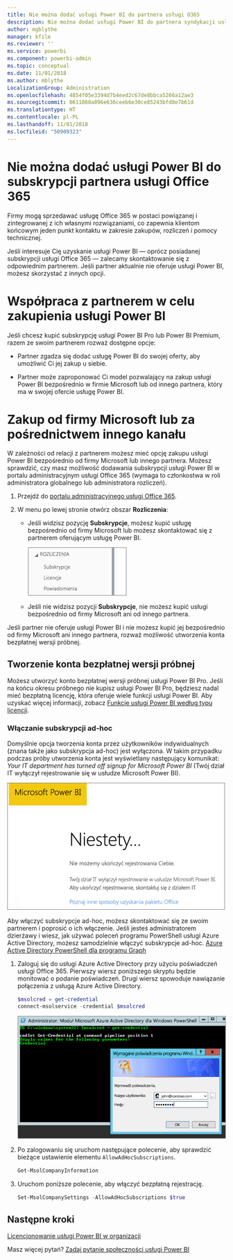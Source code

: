 ```yaml
---
title: Nie można dodać usługi Power BI do partnera usługi O365
description: Nie można dodać usługi Power BI do partnera syndykacji usługi Office 365. Model syndykowany to model zakupów używany w kontekście usługi Office 365.
author: mgblythe
manager: kfile
ms.reviewer: ''
ms.service: powerbi
ms.component: powerbi-admin
ms.topic: conceptual
ms.date: 11/01/2018
ms.author: mblythe
LocalizationGroup: Administration
ms.openlocfilehash: 4854f05e3394d7b4eed2c67de8bbca5266a12ae3
ms.sourcegitcommit: 0611860a896e636ceeb6e30ce85243bfd8e7b61d
ms.translationtype: HT
ms.contentlocale: pl-PL
ms.lasthandoff: 11/01/2018
ms.locfileid: "50909323"
---
```

# <a name="unable-to-add-power-bi-to-office-365-partner-subscription"></a>Nie można dodać usługi Power BI do subskrypcji partnera usługi Office 365

Firmy mogą sprzedawać usługę Office 365 w postaci powiązanej i zintegrowanej z ich własnymi rozwiązaniami, co zapewnia klientom końcowym jeden punkt kontaktu w zakresie zakupów, rozliczeń i pomocy technicznej.

Jeśli interesuje Cię uzyskanie usługi Power BI — oprócz posiadanej subskrypcji usługi Office 365 — zalecamy skontaktowanie się z odpowiednim partnerem. Jeśli partner aktualnie nie oferuje usługi Power BI, możesz skorzystać z innych opcji.

# <a name="work-with-your-partner-to-purchase-power-bi"></a>Współpraca z partnerem w celu zakupienia usługi Power BI

Jeśli chcesz kupić subskrypcję usługi Power BI Pro lub Power BI Premium, razem ze swoim partnerem rozważ dostępne opcje:

* Partner zgadza się dodać usługę Power BI do swojej oferty, aby umożliwić Ci jej zakup u siebie.

* Partner może zaproponować Ci model pozwalający na zakup usługi Power BI bezpośrednio w firmie Microsoft lub od innego partnera, który ma w swojej ofercie usługę Power BI.

# <a name="purchase-from-microsoft-or-another-channel"></a>Zakup od firmy Microsoft lub za pośrednictwem innego kanału

W zależności od relacji z partnerem możesz mieć opcję zakupu usługi Power BI bezpośrednio od firmy Microsoft lub innego partnera. Możesz sprawdzić, czy masz możliwość dodawania subskrypcji usługi Power BI w portalu administracyjnym usługi Office 365 (wymaga to członkostwa w roli administratora globalnego lub administratora rozliczeń).

1. Przejdź do [portalu administracyjnego usługi Office 365](https://admin.microsoft.com/AdminPortal/Home#/homepage).

1. W menu po lewej stronie otwórz obszar **Rozliczenia**:

    * Jeśli widzisz pozycję **Subskrypcje**, możesz kupić usługę bezpośrednio od firmy Microsoft lub możesz skontaktować się z partnerem oferującym usługę Power BI.

        ![Rozliczenia — z subskrypcjami](media/service-admin-syndication-partner/billingsub.png)

    * Jeśli nie widzisz pozycji **Subskrypcje**, nie możesz kupić usługi bezpośrednio od firmy Microsoft ani od innego partnera.

Jeśli partner nie oferuje usługi Power BI i nie możesz kupić jej bezpośrednio od firmy Microsoft ani innego partnera, rozważ możliwość utworzenia konta bezpłatnej wersji próbnej.

## <a name="sign-up-for-a-free-trial"></a>Tworzenie konta bezpłatnej wersji próbnej

Możesz utworzyć konto bezpłatnej wersji próbnej usługi Power BI Pro. Jeśli na końcu okresu próbnego nie kupisz usługi Power BI Pro, będziesz nadal mieć bezpłatną licencję, która oferuje wiele funkcji usługi Power BI. Aby uzyskać więcej informacji, zobacz [Funkcje usługi Power BI według typu licencji](service-features-license-type.md).

### <a name="enable-ad-hoc-subscriptions"></a>Włączanie subskrypcji ad-hoc

Domyślnie opcja tworzenia konta przez użytkowników indywidualnych (znana także jako subskrypcja ad-hoc) jest wyłączona. W takim przypadku podczas próby utworzenia konta jest wyświetlany następujący komunikat: *Your IT department has turned off signup for Microsoft Power BI* (Twój dział IT wyłączył rejestrowanie się w usłudze Microsoft Power BI).

![Obraz komunikatu z przeprosinami](media/service-admin-syndication-partner/sorry.png)

Aby włączyć subskrypcje ad-hoc, możesz skontaktować się ze swoim partnerem i poprosić o ich włączenie. Jeśli jesteś administratorem dzierżawy i wiesz, jak używać poleceń programu PowerShell usługi Azure Active Directory, możesz samodzielnie włączyć subskrypcje ad-hoc. [Azure Active Directory PowerShell dla programu Graph](/powershell/azure/active-directory/install-adv2/)

1. Zaloguj się do usługi Azure Active Directory przy użyciu poświadczeń usługi Office 365. Pierwszy wiersz poniższego skryptu będzie monitować o podanie poświadczeń. Drugi wiersz spowoduje nawiązanie połączenia z usługą Azure Active Directory.

    ```powershell
    $msolcred = get-credential
    connect-msolservice -credential $msolcred
    ```

    ![Wprowadzanie poświadczeń](media/service-admin-syndication-partner/aad-signin.png)

1. Po zalogowaniu się uruchom następujące polecenie, aby sprawdzić bieżące ustawienie elementu `AllowAdHocSubscriptions`.

    ```powershell
    Get-MsolCompanyInformation
    ```

1. Uruchom poniższe polecenie, aby włączyć bezpłatną rejestrację.

    ```powershell
    Set-MsolCompanySettings -AllowAdHocSubscriptions $true
    ```

## <a name="next-steps"></a>Następne kroki

[Licencjonowanie usługi Power BI w organizacji](service-admin-licensing-organization.md)

Masz więcej pytań? [Zadaj pytanie społeczności usługi Power BI](http://community.powerbi.com/)